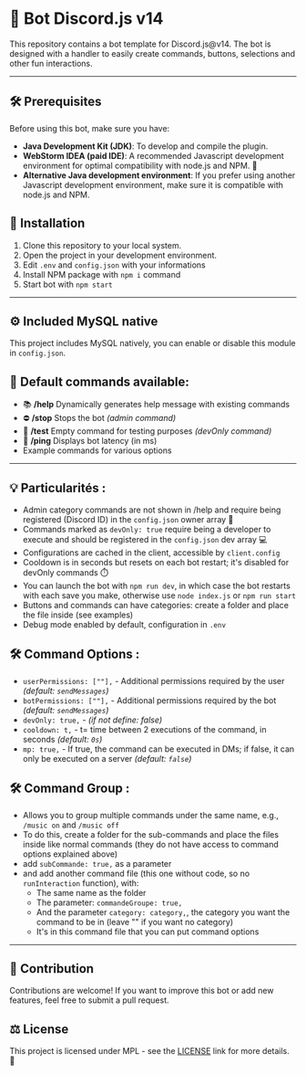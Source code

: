 # 🤖 Bot Discord.js v14

This repository contains a bot template for Discord.js@v14. The bot is designed with a handler to easily create commands, buttons, selections and other fun interactions.

---

## 🛠️ Prerequisites

Before using this bot, make sure you have:

- **Java Development Kit (JDK)**: To develop and compile the plugin.
- **WebStorm IDEA (paid IDE)**: A recommended Javascript development environment for optimal compatibility with node.js and NPM. 🚀
- **Alternative Java development environment**: If you prefer using another Javascript development environment, make sure it is compatible with node.js and NPM.

## 🚀 Installation

1. Clone this repository to your local system.
2. Open the project in your development environment.
3. Edit `.env` and `config.json` with your informations
4. Install NPM package with `npm i` command
5. Start bot with `npm start`

---

## ⚙️ Included MySQL native

This project includes MySQL natively, you can enable or disable this module in `config.json`.

## 📜 Default commands available:

- 📚 **/help** Dynamically generates help message with existing commands
- ⛔ **/stop** Stops the bot *(admin command)*
- 🧪 **/test** Empty command for testing purposes *(devOnly command)*
- 🏓 **/ping** Displays bot latency (in ms)
- Example commands for various options

---

## 💡 Particularités :

- Admin category commands are not shown in /help and require being registered (Discord ID) in the `config.json` owner array 👑
- Commands marked as `devOnly: true` require being a developer to execute and should be registered in the `config.json` dev array 💻
- Configurations are cached in the client, accessible by `client.config`
- Cooldown is in seconds but resets on each bot restart; it's disabled for devOnly commands ⏱️
- You can launch the bot with `npm run dev`, in which case the bot restarts with each save you make, otherwise use `node index.js` or `npm run start`
- Buttons and commands can have categories: create a folder and place the file inside (see examples)
- Debug mode enabled by default, configuration in `.env`

## 🛠️ Command Options :

- ```userPermissions: [""],``` - Additional permissions required by the user *(default: ```sendMessages```)*
- ```botPermissions: [""],``` - Additional permissions required by the bot *(default: ```sendMessages```)*
- ```devOnly: true,``` - *(if not define: false)*
- ```cooldown: t,``` - t= time between 2 executions of the command, in seconds *(default: ```0s```)*
- ```mp: true,``` - If true, the command can be executed in DMs; if false, it can only be executed on a server *(default: ```false```)*

## 🛠️ Command Group :

- Allows you to group multiple commands under the same name, e.g., `/music on` and `/music off`
- To do this, create a folder for the sub-commands and place the files inside like normal commands (they do not have access to command options explained above)
- add ```subCommande: true,``` as a parameter
- and add another command file (this one without code, so no `runInteraction` function), with:
    - The same name as the folder
    - The parameter: ```commandeGroupe: true,```
    - And the parameter ```category: category,```, the category you want the command to be in (leave "" if you want no category)
    - It's in this command file that you can put command options

---

## 🤝 Contribution

Contributions are welcome! If you want to improve this bot or add new features, feel free to submit a pull request.

## ⚖️ License

This project is licensed under MPL - see the [LICENSE](https://www.mozilla.org/en-US/MPL/2.0/) link for more details. 📜
